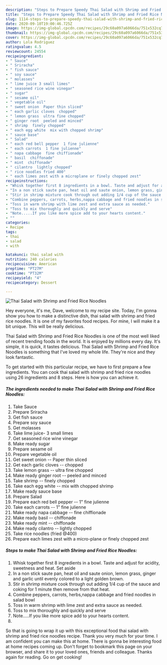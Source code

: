 ```yaml
---
description: "Steps to Prepare Speedy Thai Salad with Shrimp and Fried Rice Noodles"
title: "Steps to Prepare Speedy Thai Salad with Shrimp and Fried Rice Noodles"
slug: 1114-steps-to-prepare-speedy-thai-salad-with-shrimp-and-fried-rice-noodles
date: 2020-09-10T19:00:46.725Z
image: https://img-global.cpcdn.com/recipes/29c60a097a6066da/751x532cq70/thai-salad-with-shrimp-and-fried-rice-noodles-recipe-main-photo.jpg
thumbnail: https://img-global.cpcdn.com/recipes/29c60a097a6066da/751x532cq70/thai-salad-with-shrimp-and-fried-rice-noodles-recipe-main-photo.jpg
cover: https://img-global.cpcdn.com/recipes/29c60a097a6066da/751x532cq70/thai-salad-with-shrimp-and-fried-rice-noodles-recipe-main-photo.jpg
author: Lola Rodriguez
ratingvalue: 4.5
reviewcount: 24554
recipeingredient:
- " Sauce"
- " Sriracha"
- " fish sauce"
- " soy sauce"
- " molasses"
- " lime juice 3 small limes"
- " seasoned rice wine vinegar"
- " sugar"
- " sesame oil"
- " vegetable oil"
- " sweet onion  Paper thin sliced"
- " each garlic cloves  chopped"
- " lemon grass  ultra fine chopped"
- " ginger root  peeled and minced"
- " shrimp  finely chopped"
- " each egg white  mix with chopped shrimp"
- " sauce base"
- " Salad"
- " each red bell pepper  1 fine julienne"
- " each carrots  1 fine julienne"
- " napa cabbage  fine chiffionade"
- " basil  chiffonade"
- " mint  chiffonade"
- " cilantro  lightly chopped"
- " rice noodles fried 400"
- " each limes zest with a microplane or finely chopped zest"
recipeinstructions:
- "Whisk together first 8 ingredients in a bowl. Taste and adjust for acidity, sweetness and heat. Set aside"
- "In a non stick saute pan, heat oil and saute onion, lemon grass, ginger and garlic until evenly colored to a light golden brown."
- "Stir in shrimp mixture cook through out adding 1/4 cup of the sauce and coking for 1 minute then remove from that heat."
- "Combine peppers, carrots, herbs,nappa cabbage and fried noodles in salad bowl"
- "Toss in warm shrimp with lime zest and extra sauce as needed."
- "Toss to mix thoroughly and quickly and serve"
- "Note.....If you like more spice add to your hearts content."
- ""
categories:
- Recipe
tags:
- thai
- salad
- with

katakunci: thai salad with 
nutrition: 240 calories
recipecuisine: American
preptime: "PT27M"
cooktime: "PT32M"
recipeyield: "4"
recipecategory: Dessert

---
```



![Thai Salad with Shrimp and Fried Rice Noodles](https://img-global.cpcdn.com/recipes/29c60a097a6066da/751x532cq70/thai-salad-with-shrimp-and-fried-rice-noodles-recipe-main-photo.jpg)

Hey everyone, it's me, Dave, welcome to my recipe site. Today, I'm gonna show you how to make a distinctive dish, thai salad with shrimp and fried rice noodles. It is one of my favorites food recipes. For mine, I will make it a bit unique. This will be really delicious.

Thai Salad with Shrimp and Fried Rice Noodles is one of the most well liked of recent trending foods in the world. It is enjoyed by millions every day. It's simple, it is quick, it tastes delicious. Thai Salad with Shrimp and Fried Rice Noodles is something that I've loved my whole life. They're nice and they look fantastic.




To get started with this particular recipe, we have to first prepare a few ingredients. You can cook thai salad with shrimp and fried rice noodles using 26 ingredients and 8 steps. Here is how you can achieve it.

<!--inarticleads1-->

##### The ingredients needed to make Thai Salad with Shrimp and Fried Rice Noodles:

1. Take  Sauce
1. Prepare  Sriracha
1. Get  fish sauce
1. Prepare  soy sauce
1. Get  molasses
1. Take  lime juice- 3 small limes
1. Get  seasoned rice wine vinegar
1. Make ready  sugar
1. Prepare  sesame oil
1. Prepare  vegetable oil
1. Get  sweet onion -- Paper thin sliced
1. Get  each garlic cloves -- chopped
1. Take  lemon grass -- ultra fine chopped
1. Make ready  ginger root -- peeled and minced
1. Take  shrimp -- finely chopped
1. Take  each egg white -- mix with chopped shrimp
1. Make ready  sauce base
1. Prepare  Salad
1. Prepare  each red bell pepper -- 1&#34; fine julienne
1. Take  each carrots -- 1&#34; fine julienne
1. Make ready  napa cabbage -- fine chiffionade
1. Make ready  basil -- chiffonade
1. Make ready  mint -- chiffonade
1. Make ready  cilantro -- lightly chopped
1. Take  rice noodles (fried @400)
1. Prepare  each limes zest with a micro-plane or finely chopped zest




<!--inarticleads2-->

##### Steps to make Thai Salad with Shrimp and Fried Rice Noodles:

1. Whisk together first 8 ingredients in a bowl. Taste and adjust for acidity, sweetness and heat. Set aside
1. In a non stick saute pan, heat oil and saute onion, lemon grass, ginger and garlic until evenly colored to a light golden brown.
1. Stir in shrimp mixture cook through out adding 1/4 cup of the sauce and coking for 1 minute then remove from that heat.
1. Combine peppers, carrots, herbs,nappa cabbage and fried noodles in salad bowl
1. Toss in warm shrimp with lime zest and extra sauce as needed.
1. Toss to mix thoroughly and quickly and serve
1. Note.....If you like more spice add to your hearts content.
1. 




So that is going to wrap it up with this exceptional food thai salad with shrimp and fried rice noodles recipe. Thank you very much for your time. I am confident you can make this at home. There is gonna be interesting food at home recipes coming up. Don't forget to bookmark this page on your browser, and share it to your loved ones, friends and colleague. Thanks again for reading. Go on get cooking!
